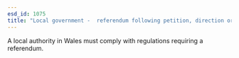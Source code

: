 ```yaml
---
esd_id: 1075
title: "Local government -  referendum following petition, direction or order"
---
```


A local authority in Wales must comply with regulations requiring a referendum.

